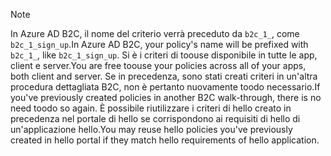 > [!NOTE]
> <span data-ttu-id="9dd0a-101">In Azure AD B2C, il nome del criterio verrà preceduto da `b2c_1_`, come `b2c_1_sign_up`.</span><span class="sxs-lookup"><span data-stu-id="9dd0a-101">In Azure AD B2C, your policy's name will be prefixed with `b2c_1_`, like `b2c_1_sign_up`.</span></span>  <span data-ttu-id="9dd0a-102">Si è i criteri di toouse disponibile in tutte le app, client e server.</span><span class="sxs-lookup"><span data-stu-id="9dd0a-102">You are free toouse your policies across all of your apps, both client and server.</span></span>  <span data-ttu-id="9dd0a-103">Se in precedenza, sono stati creati criteri in un'altra procedura dettagliata B2C, non è pertanto nuovamente toodo necessario.</span><span class="sxs-lookup"><span data-stu-id="9dd0a-103">If you've previously created policies in another B2C walk-through, there is no need toodo so again.</span></span> <span data-ttu-id="9dd0a-104">È possibile riutilizzare i criteri di hello creato in precedenza nel portale di hello se corrispondono ai requisiti di hello di un'applicazione hello.</span><span class="sxs-lookup"><span data-stu-id="9dd0a-104">You may reuse hello policies you've previously created in hello portal if they match hello requirements of hello application.</span></span>
> 
> 


